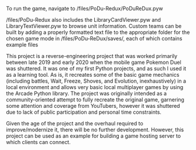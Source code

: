 To run the game, navigate to /files/PoDu-Redux/PoDuReDux.pyw

/files/PoDu-Redux also includes the LibraryCardViewer.pyw and LibraryTextViewer.pyw to browse unit information. Custom teams can be built by adding a properly formatted text file to the appropriate folder for the chosen game mode in /files/PoDu-ReDux/saves/, each of which contains example files

This project is a reverse-engineering project that was worked primarily between late 2019 and early 2020 when the mobile game Pokemon Duel was shuttered. It was one of my first Python projects, and as such I used it as a learning tool. As is, it recreates some of the basic game mechanics (including battles, Wait, Freeze, Shoves, and Evolution, inexhaustively) in a local environment and allows very basic local multiplayer games by using the Arcade Python library. The project was originally intended as a community-oriented attempt to fully recreate the original game, garnering some attention and coverage from YouTubers, however it was shuttered due to lack of public participation and personal time constraints.

Given the age of the project and the overhaul required to improve/modernize it, there will be no further development. However, this project can be used as an example for building a game hosting server to which clients can connect.
